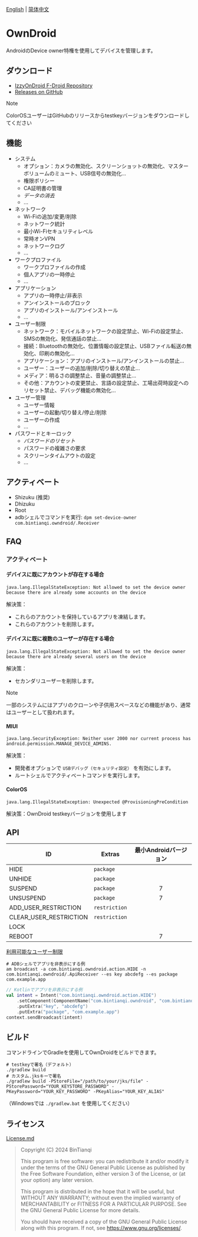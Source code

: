 [English](Readme-en.md) | [简体中文](Readme.md)

# OwnDroid

AndroidのDevice owner特権を使用してデバイスを管理します。

## ダウンロード

- [IzzyOnDroid F-Droid Repository](https://apt.izzysoft.de/fdroid/index/apk/com.bintianqi.owndroid)
- [Releases on GitHub](https://github.com/BinTianqi/OwnDroid/releases)

> [!NOTE]
> ColorOSユーザーはGitHubのリリースからtestkeyバージョンをダウンロードしてください

## 機能

- システム
  - オプション：カメラの無効化、スクリーンショットの無効化、マスターボリュームのミュート、USB信号の無効化...
  - 権限ポリシー
  - CA証明書の管理
  - _データの消去_
  - ...
- ネットワーク
  - Wi-Fiの追加/変更/削除
  - ネットワーク統計
  - 最小Wi-Fiセキュリティレベル
  - 常時オンVPN
  - ネットワークログ
  - ...
- ワークプロファイル
  - ワークプロファイルの作成
  - 個人アプリの一時停止
  - ...
- アプリケーション
  - アプリの一時停止/非表示
  - アンインストールのブロック
  - アプリのインストール/アンインストール
  - ...
- ユーザー制限
  - ネットワーク：モバイルネットワークの設定禁止、Wi-Fiの設定禁止、SMSの無効化、発信通話の禁止...
  - 接続：Bluetoothの無効化、位置情報の設定禁止、USBファイル転送の無効化、印刷の無効化...
  - アプリケーション：アプリのインストール/アンインストールの禁止...
  - ユーザー：ユーザーの追加/削除/切り替えの禁止...
  - メディア：明るさの調整禁止、音量の調整禁止...
  - その他：アカウントの変更禁止、言語の設定禁止、工場出荷時設定へのリセット禁止、デバッグ機能の無効化...
- ユーザー管理
  - ユーザー情報
  - ユーザーの起動/切り替え/停止/削除
  - ユーザーの作成
  - ...
- パスワードとキーロック
  - _パスワードのリセット_
  - パスワードの複雑さの要求
  - スクリーンタイムアウトの設定
  - ...

## アクティベート

- Shizuku (推奨)
- Dhizuku
- Root
- adbシェルでコマンドを実行: `dpm set-device-owner com.bintianqi.owndroid/.Receiver`

## FAQ

### アクティベート

#### デバイスに既にアカウントが存在する場合

```text
java.lang.IllegalStateException: Not allowed to set the device owner because there are already some accounts on the device
```

解決策：
- これらのアカウントを保持しているアプリを凍結します。
- これらのアカウントを削除します。

#### デバイスに既に複数のユーザーが存在する場合

```text
java.lang.IllegalStateException: Not allowed to set the device owner because there are already several users on the device
```

解決策：
- セカンダリユーザーを削除します。

> [!NOTE]
> 一部のシステムにはアプリのクローンや子供用スペースなどの機能があり、通常はユーザーとして扱われます。

#### MIUI

```text
java.lang.SecurityException: Neither user 2000 nor current process has android.permission.MANAGE_DEVICE_ADMINS.
```

解決策：
- 開発者オプションで `USBデバッグ（セキュリティ設定）` を有効にします。
- ルートシェルでアクティベートコマンドを実行します。

#### ColorOS

```text
java.lang.IllegalStateException: Unexpected @ProvisioningPreCondition
```

解決策：OwnDroid testkeyバージョンを使用します

## API

| ID                     | Extras        | 最小Androidバージョン |
|------------------------|---------------|:--------------:|
| HIDE                   | `package`     |                |
| UNHIDE                 | `package`     |                |
| SUSPEND                | `package`     |       7        |
| UNSUSPEND              | `package`     |       7        |
| ADD_USER_RESTRICTION   | `restriction` |                |
| CLEAR_USER_RESTRICTION | `restriction` |                |
| LOCK                   |               |                |
| REBOOT                 |               |       7        |

[利用可能なユーザー制限](https://developer.android.com/reference/android/os/UserManager#constants_1)

```shell
# ADBシェルでアプリを非表示にする例
am broadcast -a com.bintianqi.owndroid.action.HIDE -n com.bintianqi.owndroid/.ApiReceiver --es key abcdefg --es package com.example.app
```

```kotlin
// Kotlinでアプリを非表示にする例
val intent = Intent("com.bintianqi.owndroid.action.HIDE")
    .setComponent(ComponentName("com.bintianqi.owndroid", "com.bintianqi.owndroid.ApiReceiver"))
    .putExtra("key", "abcdefg")
    .putExtra("package", "com.example.app")
context.sendBroadcast(intent)
```

## ビルド

コマンドラインでGradleを使用してOwnDroidをビルドできます。
```shell
# testkeyで署名（デフォルト）
./gradlew build
# カスタム.jksキーで署名
./gradlew build -PStoreFile="/path/to/your/jks/file" -PStorePassword="YOUR_KEYSTORE_PASSWORD" -PKeyPassword="YOUR_KEY_PASSWORD" -PKeyAlias="YOUR_KEY_ALIAS"
```
（Windowsでは `./gradlew.bat` を使用してください）

## ライセンス

[License.md](LICENSE.md)

> Copyright (C)  2024  BinTianqi
>
> This program is free software: you can redistribute it and/or modify it under the terms of the GNU General Public License as published by the Free Software Foundation, either version 3 of the License, or (at your option) any later version.
>
> This program is distributed in the hope that it will be useful, but WITHOUT ANY WARRANTY; without even the implied warranty of MERCHANTABILITY or FITNESS FOR A PARTICULAR PURPOSE.  See the GNU General Public License for more details.
>
> You should have received a copy of the GNU General Public License along with this program.  If not, see <https://www.gnu.org/licenses/>.
